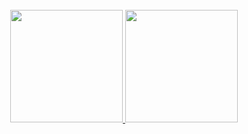 <div align="center" ><br>
  <a href="https://github.com/cleitson">
  <img height="180em" src="https://github-readme-stats.vercel.app/api?username=cleitson&show_icons=true&theme=algolia&include_all_commits=true&count_private=true"/>
  <img height="180em" src="https://github-readme-stats.vercel.app/api/top-langs/?username=cleitson&layout=compact&langs_count=7&theme=algolia"/>
</div>

